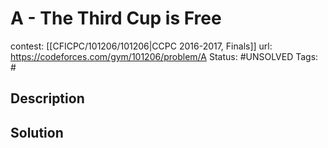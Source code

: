 # A - The Third Cup is Free

contest: [[CFICPC/101206/101206|CCPC 2016-2017, Finals]]
url: https://codeforces.com/gym/101206/problem/A
Status: #UNSOLVED
Tags: #

## Description

## Solution

